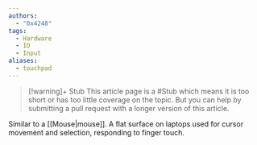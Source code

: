 ```yaml
---
authors: 
  - "0x4248"
tags:
  - Hardware
  - IO
  - Input
aliases:
  - touchpad
---
```

> [!warning]+ Stub
> This article page is a #Stub which means it is too short or has too little coverage on the topic. But you can help by submitting a pull request with a longer version of this article.

Similar to a [[Mouse|mouse]]. A flat surface on laptops used for cursor movement and selection, responding to finger touch.